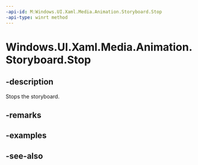 ```yaml
---
-api-id: M:Windows.UI.Xaml.Media.Animation.Storyboard.Stop
-api-type: winrt method
---
```


<!-- Method syntax
public void Stop()
-->

# Windows.UI.Xaml.Media.Animation.Storyboard.Stop

## -description
Stops the storyboard.



## -remarks

## -examples

## -see-also

